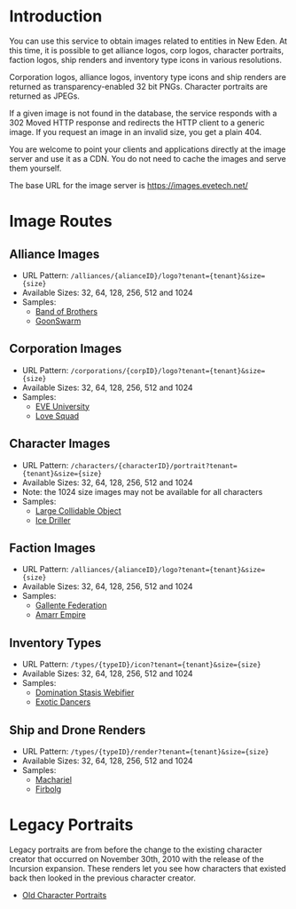 # Introduction
You can use this service to obtain images related to entities in New Eden. At this time, it is possible to get alliance logos, corp logos, character portraits, faction logos, ship renders and inventory type icons in various resolutions.

Corporation logos, alliance logos, inventory type icons and ship renders are returned as transparency-enabled 32 bit PNGs. Character portraits are returned as JPEGs.

If a given image is not found in the database, the service responds with a 302 Moved HTTP response and redirects the HTTP client to a generic image. If you request an image in an invalid size, you get a plain 404.

You are welcome to point your clients and applications directly at the image server and use it as a CDN. You do not need to cache the images and serve them yourself.

The base URL for the image server is https://images.evetech.net/

# Image Routes
## Alliance Images
* URL Pattern: `/alliances/{alianceID}/logo?tenant={tenant}&size={size}`
* Available Sizes: 32, 64, 128, 256, 512 and 1024
* Samples:
    * [Band of Brothers](https://images.evetech.net/alliances/632866070/logo?tenant=tranquility&size=128)
    * [GoonSwarm](https://images.evetech.net/alliances/824518128/logo?tenant=tranquility&size=128)

## Corporation Images
* URL Pattern: `/corporations/{corpID}/logo?tenant={tenant}&size={size}`
* Available Sizes: 32, 64, 128, 256, 512 and 1024
* Samples:
    * [EVE University](https://images.evetech.net/corporations/917701062/logo?tenant=tranquility&size=128)
    * [Love Squad](https://images.evetech.net/corporations/98076155/logo?tenant=tranquility&size=128)

## Character Images
* URL Pattern: `/characters/{characterID}/portrait?tenant={tenant}&size={size}`
* Available Sizes: 32, 64, 128, 256, 512 and 1024
* Note: the 1024 size images may not be available for all characters
* Samples:
    * [Large Collidable Object](https://images.evetech.net/characters/91072482/portrait?tenant=tranquility&size=1024)
    * [Ice Driller](https://images.evetech.net/characters/1611454010/portrait?tenant=tranquility&size=1024)


## Faction Images
* URL Pattern: `/alliances/{alianceID}/logo?tenant={tenant}&size={size}`
* Available Sizes: 32, 64, 128, 256, 512 and 1024
* Samples:
    * [Gallente Federation](https://images.evetech.net/alliances/500004/logo?tenant=tranquility&size=128)
    * [Amarr Empire](https://images.evetech.net/alliances/5000063/logo?tenant=tranquility&size=128)

## Inventory Types
* URL Pattern: `/types/{typeID}/icon?tenant={tenant}&size={size}`
* Available Sizes: 32, 64, 128, 256, 512 and 1024
* Samples:
    * [Domination Stasis Webifier](https://images.evetech.net/types/14264/icon?tenant=tranquility&size=64)
    * [Exotic Dancers](https://images.evetech.net/types/17765/icon?tenant=tranquility&size=64)

## Ship and Drone Renders
* URL Pattern: `/types/{typeID}/render?tenant={tenant}&size={size}`
* Available Sizes: 32, 64, 128, 256, 512 and 1024
* Samples:
    * [Machariel](https://images.evetech.net/types/17738/render?tenant=tranquility&size=512)
    * [Firbolg](https://images.evetech.net/types/23059/render?tenant=tranquility&size=128)


# Legacy Portraits
Legacy portraits are from before the change to the existing character creator that occurred on November 30th, 2010 with the release of the Incursion expansion. These renders let you see how characters that existed back then looked in the previous character creator.

* [Old Character Portraits](http://cdn1.eveonline.com/data/OldCharPortraits_256.zip)
